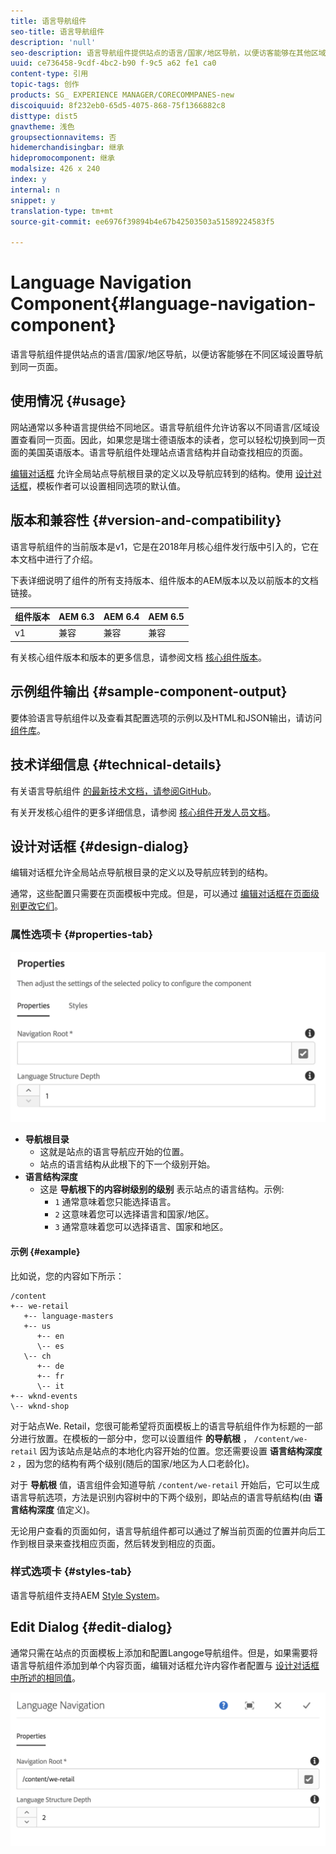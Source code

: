 ```yaml
---
title: 语言导航组件
seo-title: 语言导航组件
description: 'null'
seo-description: 语言导航组件提供站点的语言/国家/地区导航，以便访客能够在其他区域设置中导航到同一页面。
uuid: ce736458-9cdf-4bc2-b90 f-9c5 a62 fe1 ca0
content-type: 引用
topic-tags: 创作
products: SG_ EXPERIENCE MANAGER/CORECOMMPANES-new
discoiquuid: 8f232eb0-65d5-4075-868-75f1366882c8
disttype: dist5
gnavtheme: 浅色
groupsectionnavitems: 否
hidemerchandisingbar: 继承
hidepromocomponent: 继承
modalsize: 426 x 240
index: y
internal: n
snippet: y
translation-type: tm+mt
source-git-commit: ee6976f39894b4e67b42503503a51589224583f5

---
```



# Language Navigation Component{#language-navigation-component}

语言导航组件提供站点的语言/国家/地区导航，以便访客能够在不同区域设置导航到同一页面。

## 使用情况 {#usage}

网站通常以多种语言提供给不同地区。语言导航组件允许访客以不同语言/区域设置查看同一页面。因此，如果您是瑞士德语版本的读者，您可以轻松切换到同一页面的美国英语版本。语言导航组件处理站点语言结构并自动查找相应的页面。

[编辑对话框](#edit-dialog) 允许全局站点导航根目录的定义以及导航应转到的结构。使用 [设计对话框](#design-dialog)，模板作者可以设置相同选项的默认值。

## 版本和兼容性 {#version-and-compatibility}

语言导航组件的当前版本是v1，它是在2018年月核心组件发行版中引入的，它在本文档中进行了介绍。

下表详细说明了组件的所有支持版本、组件版本的AEM版本以及以前版本的文档链接。

| 组件版本 | AEM 6.3 | AEM 6.4 | AEM 6.5 |
|--- |--- |--- |--- |
| v1 | 兼容 | 兼容 | 兼容 |

有关核心组件版本和版本的更多信息，请参阅文档 [核心组件版本](versions.md)。

## 示例组件输出 {#sample-component-output}

要体验语言导航组件以及查看其配置选项的示例以及HTML和JSON输出，请访问 [组件库](http://opensource.adobe.com/aem-core-wcm-components/library/language-navigation/language-structure/us/en/language-navigation.html)。

## 技术详细信息 {#technical-details}

有关语言导航组件 [的最新技术文档，请参阅GitHub](https://github.com/adobe/aem-core-wcm-components/blob/master/content/src/content/jcr_root/apps/core/wcm/components/languagenavigation/v1/languagenavigation)。

有关开发核心组件的更多详细信息，请参阅 [核心组件开发人员文档](developing.md)。

## 设计对话框 {#design-dialog}

编辑对话框允许全局站点导航根目录的定义以及导航应转到的结构。

通常，这些配置只需要在页面模板中完成。但是，可以通过 [编辑对话框在页面级别更改它们](#edit-dialog)。

### 属性选项卡 {#properties-tab}

![](assets/screen_shot_2018-01-12at133642.png)

* **导航根目录**
   * 这就是站点的语言导航应开始的位置。
   * 站点的语言结构从此根下的下一个级别开始。
* **语言结构深度**
   * 这是 **导航根下的内容树级别的级别** 表示站点的语言结构。示例:
      * `1` 通常意味着您只能选择语言。
      * `2` 这意味着您可以选择语言和国家/地区。
      * `3` 通常意味着您可以选择语言、国家和地区。

#### 示例 {#example}

比如说，您的内容如下所示：

```
/content
+-- we-retail
   +-- language-masters
   +-- us
      +-- en
      \-- es
   \-- ch
      +-- de
      +-- fr
      \-- it
+-- wknd-events
\-- wknd-shop
```

对于站点We. Retail，您很可能希望将页面模板上的语言导航组件作为标题的一部分进行放置。在模板的一部分中，您可以设置组件 **的导航根** ， `/content/we-retail` 因为该站点是站点的本地化内容开始的位置。您还需要设置 **语言结构深度**`2` ，因为您的结构有两个级别(随后的国家/地区为人口老龄化)。

对于 **导航根** 值，语言组件会知道导航 `/content/we-retail` 开始后，它可以生成语言导航选项，方法是识别内容树中的下两个级别，即站点的语言导航结构(由 **语言结构深度** 值定义)。

无论用户查看的页面如何，语言导航组件都可以通过了解当前页面的位置并向后工作到根目录来查找相应页面，然后转发到相应的页面。

### 样式选项卡 {#styles-tab}

语言导航组件支持AEM [Style System](authoring.md#component-styling)。

## Edit Dialog {#edit-dialog}

通常只需在站点的页面模板上添加和配置Langoge导航组件。但是，如果需要将语言导航组件添加到单个内容页面，编辑对话框允许内容作者配置与 [设计对话框中所述的相同值](#design-dialog)。

![](assets/screen_shot_2018-01-12at133353.png)
